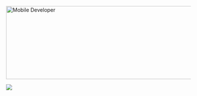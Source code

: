 <img src="https://i.pinimg.com/originals/d4/81/f3/d481f3c72e283309071f79e01b05c06d.gif" alt="Mobile Developer" width="1000" height="200">


<img align="center" src="https://profile-counter.glitch.me/{ricoglr}/count.svg"/></p> 
